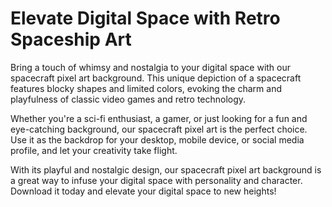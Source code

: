 <!--font:Poppins-->

# Elevate Digital Space with Retro Spaceship Art

Bring a touch of whimsy and nostalgia to your digital space with our spacecraft pixel art background. This unique depiction of a spacecraft features blocky shapes and limited colors, evoking the charm and playfulness of classic video games and retro technology.

Whether you're a sci-fi enthusiast, a gamer, or just looking for a fun and eye-catching background, our spacecraft pixel art is the perfect choice. Use it as the backdrop for your desktop, mobile device, or social media profile, and let your creativity take flight.

With its playful and nostalgic design, our spacecraft pixel art background is a great way to infuse your digital space with personality and character. Download it today and elevate your digital space to new heights!

<!--

Write me markdown content of website with wallpaper:

"A pixel art depiction of a spacecraft, with blocky shapes and limited colors creating a nostalgic and playful feel."

The header of the page should not be copy of the text but rather a real content of the website which is using this wallpaper.


---


# Spacecraft Pixel Art Wallpaper

Decorate your desktop or mobile device with a playful and nostalgic vibe using our spacecraft pixel art wallpaper. This unique depiction of a spacecraft features blocky shapes and limited colors, reminiscent of classic video games and retro technology.

Whether you're a fan of sci-fi, gaming, or just looking for a fun and eye-catching wallpaper, this spacecraft pixel art is sure to impress. Download it today and add some charm and personality to your digital space!


---


Heading should not include word "wallpaper". The website should not be about the wallpaper itself, wallpaper is just a related background, rewrite whole content.


---


# Blast off with a Nostalgic Spacecraft Pixel Art Background

Transform your digital space into a playful and nostalgic world with our spacecraft pixel art background. This unique depiction of a spacecraft features blocky shapes and limited colors, reminiscent of classic video games and retro technology.

Whether you're a sci-fi enthusiast or a lover of all things vintage, this spacecraft pixel art background is sure to impress. Use it as the backdrop for your desktop, mobile device, or social media profile, and transport yourself to a world of endless possibilities.

Get ready to blast off into a world of imagination and creativity with our spacecraft pixel art background. Download it today and let your digital space take flight!


---


Heading is too long, rewrite whole content.


---


# Add a Playful and Nostalgic Touch to Your Digital Space with Spacecraft Pixel Art

Looking for a unique way to add some personality and charm to your digital space? Look no further than our spacecraft pixel art background. This one-of-a-kind depiction of a spacecraft features blocky shapes and limited colors, creating a playful and nostalgic feel that's sure to impress.

Whether you're a fan of classic video games, sci-fi, or just looking for a fun and eye-catching background, our spacecraft pixel art is the perfect choice. Use it as the backdrop for your desktop, mobile device, or social media profile, and let your creativity take flight.

With its whimsical and retro-inspired design, our spacecraft pixel art background is a great way to infuse your digital space with a touch of nostalgia and imagination. Download it today and start exploring the endless possibilities!


---


Heading is too long, rewrite whole content.


---


# Elevate Your Digital Space with Nostalgic Spacecraft Pixel Art

Bring a touch of whimsy and nostalgia to your digital space with our spacecraft pixel art background. This unique depiction of a spacecraft features blocky shapes and limited colors, evoking the charm and playfulness of classic video games and retro technology.

Whether you're a sci-fi enthusiast, a gamer, or just looking for a fun and eye-catching background, our spacecraft pixel art is the perfect choice. Use it as the backdrop for your desktop, mobile device, or social media profile, and let your creativity take flight.

With its playful and nostalgic design, our spacecraft pixel art background is a great way to infuse your digital space with personality and character. Download it today and elevate your digital space to new heights!


---


Write me a Google font which is best fitting for the website.

Pick from the list:
- Open Sans
- Inter
- Lato
- Great Vibes
- Poppins
- Montserrat
- Alegreya
- IBM Plex Sans
- Dancing Script
- Exo 2
- Playfair Display
- Barlow Condensed
- Futura
- Lobster
- Roboto
- Raleway
- Orbitron


Write just the font name nothing else.


---


Poppins

-->
